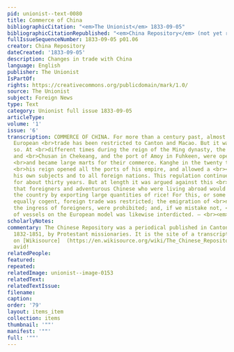```yaml
---
pid: unionist--text-0080
title: Commerce of China
bibliographicCitation: "<em>The Unionist</em> 1833-09-05"
bibliographicCitationRepublished: "<em>China Repository</em> (not yet researched)"
fullIssueSequenceNumber: 1833-09-05 p01.06
creator: China Repository
dateCreated: '1833-09-05'
description: Changes in trade with China
language: English
publisher: The Unionist
IsPartOf: 
rights: https://creativecommons.org/publicdomain/mark/1.0/
source: The Unionist
subject: Foreign News
type: Text
category: Unionist full issue 1833-09-05
articleType: 
volume: '1'
issue: '6'
transcription: COMMERCE OF CHINA. For more than a century past, almost the whole of
  European <br>trade has been restricted to Canton and Macao. But it was not always
  so. At <br>different times during the reign of the Ming dynasty, the ports of Ningpo
  and <br>Chusan in Chekeang, and the port of Amoy in Fuhkeen, were opened to Europeans,
  <br>and became large marts for their commerce. Kanghe in the twenty third year of
  <br>his reign opened all the ports of his empire, and allowed a <br><em>free trade</em>to
  his own subjects and to all foreign nations. This regulation continued in <br>force
  for about thirty years. But at length it was argued against this <br>regulation,
  that foreigners and adventurous Chinese who were living abroad would <br>improverish
  the country by exporting large quantities of rice! For this, or some <br>other reasons
  equally cogent, foreign trade was restricted; the emigration of <br>natives and
  the ingress of foreigners, were prohibited; and, if we mistake not, <br>the building
  of vessels on the European model was likewise interdicted. — <br><em>Chinese Rep.</em>
scholarlyNotes: 
commentary: The Chinese Repository was a periodical published in Canton, China, from
  1832-1851, by Protestant missionaries. It is the site of a transcription project
  on [Wikisource]  (https://en.wikisource.org/wiki/The_Chinese_Repository) for the
  avid!
relatedPeople: 
featured: 
repeated: 
relatedImage: unionist--image-0153
relatedText: 
relatedTextIssue: 
filename: 
caption: 
order: '79'
layout: items_item
collection: items
thumbnail: '""'
manifest: '""'
full: '""'
---
```

